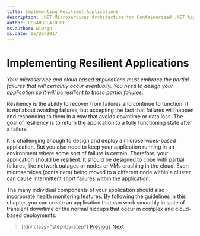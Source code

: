 ```yaml
---
title: Implementing Resilient Applications
description: .NET Microservices Architecture for Containerized .NET Applications | Implementing Resilient Applications
author: CESARDELATORRE
ms.author: wiwagn
ms.date: 05/26/2017
---
```

# Implementing Resilient Applications

*Your microservice and cloud based applications must embrace the partial failures that will certainly occur eventually. You need to design your application so it will be resilient to those partial failures.*

Resiliency is the ability to recover from failures and continue to function. It is not about avoiding failures, but accepting the fact that failures will happen and responding to them in a way that avoids downtime or data loss. The goal of resiliency is to return the application to a fully functioning state after a failure.

It is challenging enough to design and deploy a microservices-based application. But you also need to keep your application running in an environment where some sort of failure is certain. Therefore, your application should be resilient. It should be designed to cope with partial failures, like network outages or nodes or VMs crashing in the cloud. Even microservices (containers) being moved to a different node within a cluster can cause intermittent short failures within the application.

The many individual components of your application should also incorporate health monitoring features. By following the guidelines in this chapter, you can create an application that can work smoothly in spite of transient downtime or the normal hiccups that occur in complex and cloud-based deployments.


>[!div class="step-by-step"]
[Previous](../microservice-ddd-cqrs-patterns/microservice-application-layer-implementation-web-api.md)
[Next](handle-partial-failure.md)
